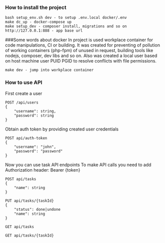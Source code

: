 ### How to install the project
```
bash setup_env.sh dev - to setup .env.local docker/.env
make dc_up - docker-compose up
make setup_dev - composer install, migrations and so on
http://127.0.0.1:888 - app base url
```
###Some words about docker
In project is used workplace container for code manipulations, CI or building. It was created for preventing of pollution of working containers (php-fpm) of unused in request, building tools like nodejs, composer, dev libs and so on. Also was created a local user based on host machine user PUID PGID to resolve conflicts with file permissions.

```make dev - jump into workplace container```

### How to use API
First create a user
```
POST /api/users
{
    "username": string,
    "password": string
}
```
Obtain auth token by providing created user credentials
```
POST api/auth-token
{
    "username": "john",
    "password": "password"
}
```
Now you can use task API endpoints
To make API calls you need to add Authorization header: Bearer {token}

```
POST api/tasks
{
    "name": string
}

PUT api/tasks/{taskId}
{
    "status": done|undone
    "name": string
}

GET api/tasks

GET api/tasks/{taskId}

```

